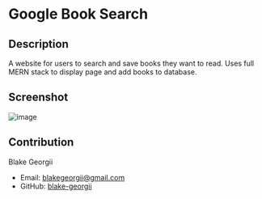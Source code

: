 # Google Book Search

## Description
A website for users to search and save books they want to read. Uses full MERN stack to display page and add books to database.

## Screenshot
![image](https://user-images.githubusercontent.com/92621993/163286451-17806415-a81d-409a-a465-c3b8a901ce08.png)

## Contribution
Blake Georgii
- Email: [blakegeorgii@gmail.com](mailto:blakegeorgii@gmail.com)
- GitHub: [blake-georgii](https://github.com/blake-georgii)
